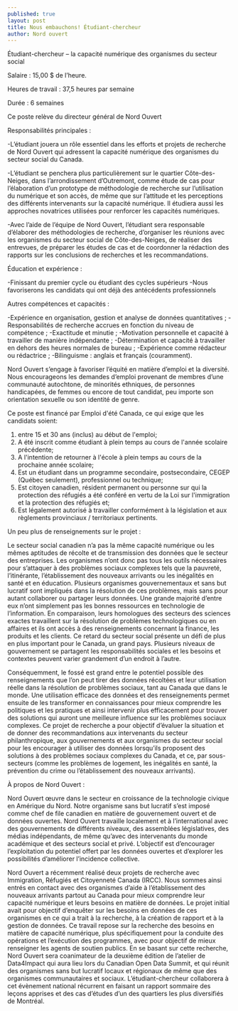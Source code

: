 ```yaml
---
published: true
layout: post
title: Nous embauchons! Étudiant-chercheur
author: Nord ouvert
---
```

Étudiant-chercheur – la capacité numérique des organismes du secteur social


Salaire : 15,00 $ de l’heure.

Heures de travail : 37,5 heures par semaine

Durée : 6 semaines

Ce poste relève du directeur général de Nord Ouvert


Responsabilités principales :

-L’étudiant jouera un rôle essentiel dans les efforts et projets de recherche de Nord Ouvert qui adressent la capacité numérique des organismes du secteur social du Canada.

-L’étudiant se penchera plus particulièrement sur le quartier Côte-des-Neiges, dans l’arrondissement d’Outremont, comme étude de cas pour l’élaboration d’un prototype de méthodologie de recherche sur l’utilisation du numérique et son accès, de même que sur l’attitude et les perceptions des différents intervenants sur la capacité numérique. Il étudiera aussi les approches novatrices utilisées pour renforcer les capacités numériques.

-Avec l’aide de l’équipe de Nord Ouvert, l’étudiant sera responsable d’élaborer des méthodologies de recherche, d’organiser les réunions avec les organismes du secteur social de Côte-des-Neiges, de réaliser des entrevues, de préparer les études de cas et de coordonner la rédaction des rapports sur les conclusions de recherches et les recommandations.


Éducation et expérience :

-Finissant du premier cycle ou étudiant des cycles supérieurs
-Nous favoriserons les candidats qui ont déjà des antécédents professionnels


Autres compétences et capacités :

-Expérience en organisation, gestion et analyse de données quantitatives ;
-Responsabilités de recherche accrues en fonction du niveau de compétence ;
-Exactitude et minutie ;
-Motivation personnelle et capacité à travailler de manière indépendante ;
-Détermination et capacité à travailler en dehors des heures normales de bureau ;
-Expérience comme rédacteur ou rédactrice ;
-Bilinguisme : anglais et français (couramment).

Nord Ouvert s’engage à favoriser l’équité en matière d’emploi et la diversité. Nous encourageons les demandes d’emploi provenant de membres d’une communauté autochtone, de minorités ethniques, de personnes handicapées, de femmes ou encore de tout candidat, peu importe son orientation sexuelle ou son identité de genre.


Ce poste est financé par Emploi d'été Canada, ce qui exige que les candidats soient:

1. entre 15 et 30 ans (inclus) au début de l'emploi;
2. A été inscrit comme étudiant à plein temps au cours de l'année scolaire précédente;
3. A l'intention de retourner à l'école à plein temps au cours de la prochaine année scolaire; 
4. Est un étudiant dans un programme secondaire, postsecondaire, CEGEP (Québec seulement), professionnel ou technique;
5. Est citoyen canadien, résident permanent ou personne sur qui la protection des réfugiés a été conféré en vertu de la Loi sur l'immigration et la protection des réfugiés et;
6. Est légalement autorisé à travailler conformément à la législation et aux règlements provinciaux / territoriaux pertinents.


Un peu plus de renseignements sur le projet :

Le secteur social canadien n’a pas la même capacité numérique ou les mêmes aptitudes de récolte et de transmission des données que le secteur des entreprises. Les organismes n’ont donc pas tous les outils nécessaires pour s’attaquer à des problèmes sociaux complexes tels que la pauvreté, l’itinérante, l’établissement des nouveaux arrivants ou les inégalités en santé et en éducation. Plusieurs organismes gouvernementaux et sans but lucratif sont impliqués dans la résolution de ces problèmes, mais sans pour autant collaborer ou partager leurs données. Une grande majorité d’entre eux n’ont simplement pas les bonnes ressources en technologie de l’information. En comparaison, leurs homologues des secteurs des sciences exactes travaillent sur la résolution de problèmes technologiques ou en affaires et ils ont accès à des renseignements concernant la finance, les produits et les clients. Ce retard du secteur social présente un défi de plus en plus important pour le Canada, un grand pays. Plusieurs niveaux de gouvernement se partagent les responsabilités sociales et les besoins et contextes peuvent varier grandement d’un endroit à l’autre.

Conséquemment, le fossé est grand entre le potentiel possible des renseignements que l’on peut tirer des données récoltées et leur utilisation réelle dans la résolution de problèmes sociaux, tant au Canada que dans le monde. Une utilisation efficace des données et des renseignements permet ensuite de les transformer en connaissances pour mieux comprendre les politiques et les pratiques et ainsi intervenir plus efficacement pour trouver des solutions qui auront une meilleure influence sur les problèmes sociaux complexes. Ce projet de recherche a pour objectif d’évaluer la situation et de donner des recommandations aux intervenants du secteur philanthropique, aux gouvernements et aux organismes du secteur social pour les encourager à utiliser des données lorsqu’ils proposent des solutions à des problèmes sociaux complexes du Canada, et ce, par sous-secteurs (comme les problèmes de logement, les inégalités en santé, la prévention du crime ou l’établissement des nouveaux arrivants).


À propos de Nord Ouvert :

Nord Ouvert œuvre dans le secteur en croissance de la technologie civique en Amérique du Nord. Notre organisme sans but lucratif s’est imposé comme chef de file canadien en matière de gouvernement ouvert et de données ouvertes. Nord Ouvert travaille localement et à l’international avec des gouvernements de différents niveaux, des assemblées législatives, des médias indépendants, de même qu’avec des intervenants du monde académique et des secteurs social et privé. L’objectif est d’encourager l’exploitation du potentiel offert par les données ouvertes et d’explorer les possibilités d’améliorer l’incidence collective.

Nord Ouvert a récemment réalisé deux projets de recherche avec Immigration, Réfugiés et Citoyenneté Canada (IRCC). Nous sommes ainsi entrés en contact avec des organismes d’aide à l’établissement des nouveaux arrivants partout au Canada pour mieux comprendre leur capacité numérique et leurs besoins en matière de données. Le projet initial avait pour objectif d’enquêter sur les besoins en données de ces organismes en ce qui a trait à la recherche, à la création de rapport et à la gestion de données. Ce travail repose sur la recherche des besoins en matière de capacité numérique, plus spécifiquement pour la conduite des opérations et l’exécution des programmes, avec pour objectif de mieux renseigner les agents de soutien publics. En se basant sur cette recherche, Nord Ouvert sera coanimateur de la deuxième édition de l’atelier de Data4Impact qui aura lieu lors du Canadian Open Data Summit, et qui réunit des organismes sans but lucratif locaux et régionaux de même que des organismes communautaires et sociaux. L’étudiant-chercheur collaborera à cet évènement national récurrent en faisant un rapport sommaire des leçons apprises et des cas d’études d’un des quartiers les plus diversifiés de Montréal.

